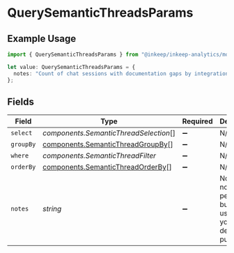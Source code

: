 # QuerySemanticThreadsParams

## Example Usage

```typescript
import { QuerySemanticThreadsParams } from "@inkeep/inkeep-analytics/models/components";

let value: QuerySemanticThreadsParams = {
  notes: "Count of chat sessions with documentation gaps by integration",
};
```

## Fields

| Field                                                                                  | Type                                                                                   | Required                                                                               | Description                                                                            | Example                                                                                |
| -------------------------------------------------------------------------------------- | -------------------------------------------------------------------------------------- | -------------------------------------------------------------------------------------- | -------------------------------------------------------------------------------------- | -------------------------------------------------------------------------------------- |
| `select`                                                                               | *components.SemanticThreadSelection*[]                                                 | :heavy_minus_sign:                                                                     | N/A                                                                                    |                                                                                        |
| `groupBy`                                                                              | [components.SemanticThreadGroupBy](../../models/components/semanticthreadgroupby.md)[] | :heavy_minus_sign:                                                                     | N/A                                                                                    |                                                                                        |
| `where`                                                                                | *components.SemanticThreadFilter*                                                      | :heavy_minus_sign:                                                                     | N/A                                                                                    |                                                                                        |
| `orderBy`                                                                              | [components.SemanticThreadOrderBy](../../models/components/semanticthreadorderby.md)[] | :heavy_minus_sign:                                                                     | N/A                                                                                    |                                                                                        |
| `notes`                                                                                | *string*                                                                               | :heavy_minus_sign:                                                                     | Notes are not persisted, but may be useful for your debugging purposes                 | Count of chat sessions with documentation gaps by integration                          |